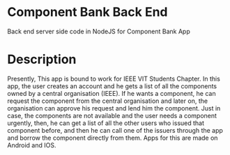 # Component Bank Back End
Back end server side code in NodeJS for Component Bank App
# Description
Presently, This app is bound to work for IEEE VIT Students Chapter. In this app, the user creates an account and he gets a list of all the components owned by a central organisation (IEEE). If he wants a component, he can request the component from the central organisation and later on, the organisation can approve his request and lend him the component. Just in case, the components are not available and the user needs a component urgently, then, he can get a list of all the other users who issued that component before, and then he can call one of the issuers through the app and borrow the component directly from them.
Apps for this are made on Android and IOS.
